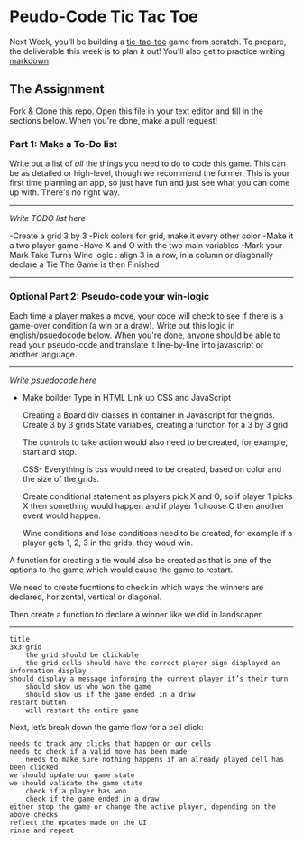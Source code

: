 # Peudo-Code Tic Tac Toe

Next Week, you'll be building a [tic-tac-toe](https://en.wikipedia.org/wiki/Tic-tac-toe) game from scratch. To prepare, the deliverable this week is to plan it out! You'll also get to practice writing [markdown](https://guides.github.com/features/mastering-markdown/).

## The Assignment

Fork & Clone this repo. Open this file in your text editor and fill in the sections below. When you're done, make a pull request!

### Part 1: Make a To-Do list

Write out a list of _all_ the things you need to do to code this game. This can be as detailed or high-level, though we recommend the former. This is your first time planning an app, so just have fun and just see what you can come up with. There's no right way.

---

_Write TODO list here_

-Create a grid 3 by 3
-Pick colors for grid, make it every other color
-Make it a two player game
-Have X and O with the two main variables
-Mark your Mark
Take Turns
Wine logic : align 3 in a row, in a column or diagonally
declare a Tie
The Game is then Finished

---

### Optional Part 2: Pseudo-code your win-logic

Each time a player makes a move, your code will check to see if there is a game-over condition (a win or a draw). Write out this logic in english/psuedocode below. When you're done, anyone should be able to read your pseudo-code and translate it line-by-line into javascript or another language.

---

_Write psuedocode here_

- Make boilder Type in HTML
  Link up CSS and JavaScript

  Creating a Board
  div classes in container in Javascript for the grids.
  Create 3 by 3 grids
  State variables, creating a function for a 3 by 3 grid

  The controls to take action would also need to be created, for example, start and stop.

  CSS- Everything is css would need to be created, based on color and the size of the grids.

  Create conditional statement as players pick X and O, so if player 1 picks X then something would happen and if player 1 choose O then another event would happen.

  Wine conditions and lose conditions need to be created, for example if a player gets 1, 2, 3 in the grids, they woud win.

A function for creating a tie would also be created as that is one of the options to the game which would cause the game to restart.

We need to create fucntions to check in which ways the winners are declared, horizontal, vertical or diagonal.

Then create a function to declare a winner like we did in landscaper.

---





    title
    3x3 grid
        the grid should be clickable
        the grid cells should have the correct player sign displayed an information display
    should display a message informing the current player it’s their turn
        should show us who won the game
        should show us if the game ended in a draw
    restart button
        will restart the entire game

Next, let’s break down the game flow for a cell click:

    needs to track any clicks that happen on our cells
    needs to check if a valid move has been made
        needs to make sure nothing happens if an already played cell has been clicked
    we should update our game state
    we should validate the game state
        check if a player has won
        check if the game ended in a draw
    either stop the game or change the active player, depending on the above checks
    reflect the updates made on the UI
    rinse and repeat
